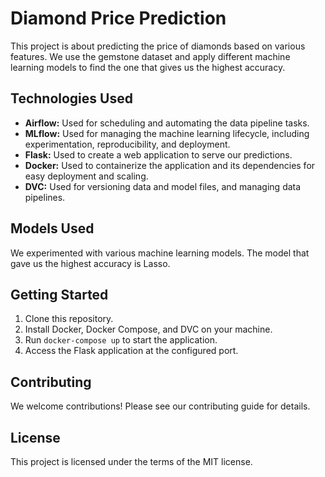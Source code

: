 # Diamond Price Prediction

This project is about predicting the price of diamonds based on various features. We use the gemstone dataset and apply different machine learning models to find the one that gives us the highest accuracy.

## Technologies Used

- **Airflow:** Used for scheduling and automating the data pipeline tasks.
- **MLflow:** Used for managing the machine learning lifecycle, including experimentation, reproducibility, and deployment.
- **Flask:** Used to create a web application to serve our predictions.
- **Docker:** Used to containerize the application and its dependencies for easy deployment and scaling.
- **DVC:** Used for versioning data and model files, and managing data pipelines.

## Models Used

We experimented with various machine learning models. The model that gave us the highest accuracy is Lasso.

## Getting Started

1. Clone this repository.
2. Install Docker, Docker Compose, and DVC on your machine.
3. Run `docker-compose up` to start the application.
4. Access the Flask application at the configured port.

## Contributing

We welcome contributions! Please see our contributing guide for details.

## License

This project is licensed under the terms of the MIT license.